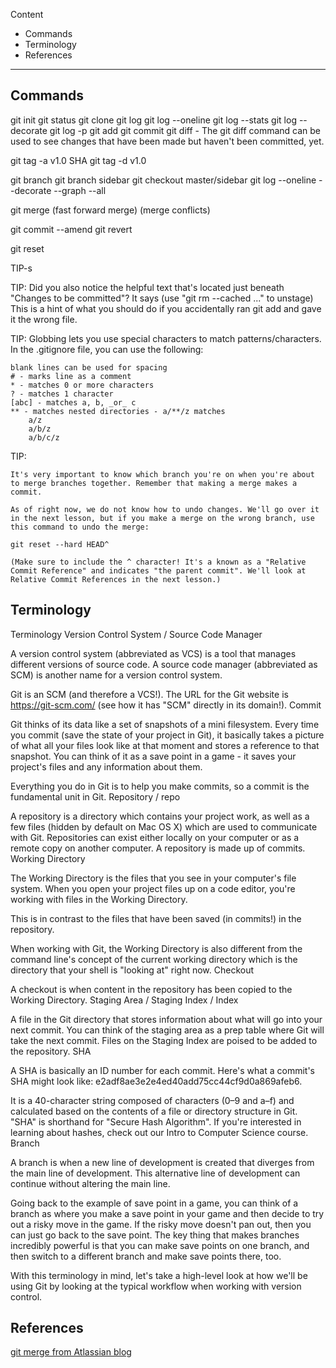 Content
- Commands
- Terminology
- References



---

## Commands

git init
git status
git clone
git log
git log --oneline
git log --stats
git log --decorate
git log -p
git add
git commit
git diff - The git diff command can be used to see changes that have been made but haven't been committed, yet.

git tag -a v1.0 SHA
git tag -d v1.0

git branch
git branch sidebar
git checkout master/sidebar
git log --oneline --decorate --graph --all

git merge
(fast forward merge)
(merge conflicts)

git commit --amend
git revert <SHA-of-commit-to-revert>

git reset



TIP-s

TIP: Did you also notice the helpful text that's located just beneath "Changes to be committed"? It says (use "git rm --cached <file>..." to unstage) This is a hint of what you should do if you accidentally ran git add and gave it the wrong file.

TIP: Globbing lets you use special characters to match patterns/characters. In the .gitignore file, you can use the following:

    blank lines can be used for spacing
    # - marks line as a comment
    * - matches 0 or more characters
    ? - matches 1 character
    [abc] - matches a, b, _or_ c
    ** - matches nested directories - a/**/z matches
        a/z
        a/b/z
        a/b/c/z

TIP:

    It's very important to know which branch you're on when you're about to merge branches together. Remember that making a merge makes a commit.

    As of right now, we do not know how to undo changes. We'll go over it in the next lesson, but if you make a merge on the wrong branch, use this command to undo the merge:

    git reset --hard HEAD^

    (Make sure to include the ^ character! It's a known as a "Relative Commit Reference" and indicates "the parent commit". We'll look at Relative Commit References in the next lesson.)


## Terminology

Terminology
Version Control System / Source Code Manager

A version control system (abbreviated as VCS) is a tool that manages different versions of source code. A source code manager (abbreviated as SCM) is another name for a version control system.

Git is an SCM (and therefore a VCS!). The URL for the Git website is https://git-scm.com/ (see how it has "SCM" directly in its domain!).
Commit

Git thinks of its data like a set of snapshots of a mini filesystem. Every time you commit (save the state of your project in Git), it basically takes a picture of what all your files look like at that moment and stores a reference to that snapshot. You can think of it as a save point in a game - it saves your project's files and any information about them.

Everything you do in Git is to help you make commits, so a commit is the fundamental unit in Git.
Repository / repo

A repository is a directory which contains your project work, as well as a few files (hidden by default on Mac OS X) which are used to communicate with Git. Repositories can exist either locally on your computer or as a remote copy on another computer. A repository is made up of commits.
Working Directory

The Working Directory is the files that you see in your computer's file system. When you open your project files up on a code editor, you're working with files in the Working Directory.

This is in contrast to the files that have been saved (in commits!) in the repository.

When working with Git, the Working Directory is also different from the command line's concept of the current working directory which is the directory that your shell is "looking at" right now.
Checkout

A checkout is when content in the repository has been copied to the Working Directory.
Staging Area / Staging Index / Index

A file in the Git directory that stores information about what will go into your next commit. You can think of the staging area as a prep table where Git will take the next commit. Files on the Staging Index are poised to be added to the repository.
SHA

A SHA is basically an ID number for each commit. Here's what a commit's SHA might look like: e2adf8ae3e2e4ed40add75cc44cf9d0a869afeb6.

It is a 40-character string composed of characters (0–9 and a–f) and calculated based on the contents of a file or directory structure in Git. "SHA" is shorthand for "Secure Hash Algorithm". If you're interested in learning about hashes, check out our Intro to Computer Science course.
Branch

A branch is when a new line of development is created that diverges from the main line of development. This alternative line of development can continue without altering the main line.

Going back to the example of save point in a game, you can think of a branch as where you make a save point in your game and then decide to try out a risky move in the game. If the risky move doesn't pan out, then you can just go back to the save point. The key thing that makes branches incredibly powerful is that you can make save points on one branch, and then switch to a different branch and make save points there, too.

With this terminology in mind, let's take a high-level look at how we'll be using Git by looking at the typical workflow when working with version control.

## References

[git merge from Atlassian blog](https://www.atlassian.com/git/tutorials/git-merge)
